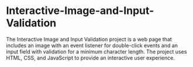 # Interactive-Image-and-Input-Validation
The Interactive Image and Input Validation project is a web page that includes an image with an event listener for double-click events and an input field with validation for a minimum character length. The project uses HTML, CSS, and JavaScript to provide an interactive user experience.
